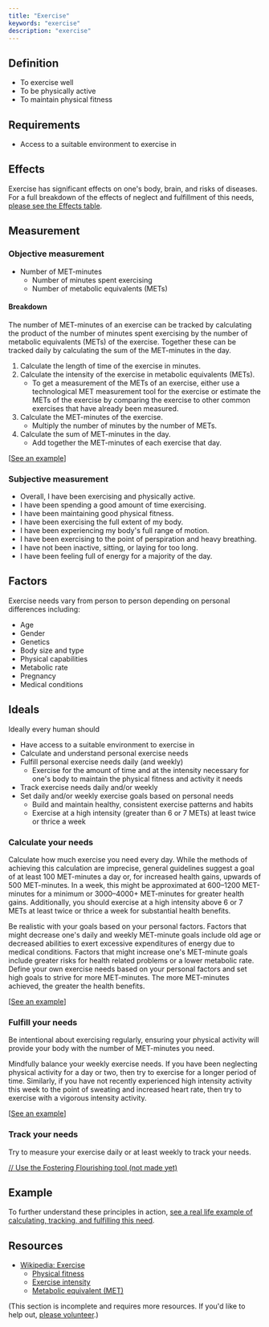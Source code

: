 ```yaml
---
title: "Exercise"
keywords: "exercise"
description: "exercise"
---
```


## Definition

- To exercise well
- To be physically active
- To maintain physical fitness

## Requirements

- Access to a suitable environment to exercise in

## Effects

Exercise has significant effects on one's body, brain, and risks of diseases. For a full breakdown of the effects of neglect and fulfillment of this needs, [please see the Effects table](/needs/physiological/exercise/effects/).

## Measurement

### Objective measurement

- Number of MET-minutes
  - Number of minutes spent exercising
  - Number of metabolic equivalents (METs)

#### Breakdown

The number of MET-minutes of an exercise can be tracked by calculating the product of the number of minutes spent exercising by the number of metabolic equivalents (METs) of the exercise. Together these can be tracked daily by calculating the sum of the MET-minutes in the day.

1. Calculate the length of time of the exercise in minutes.
2. Calculate the intensity of the exercise in metabolic equivalents (METs).
   - To get a measurement of the METs of an exercise, either use a technological MET measurement tool for the exercise or estimate the METs of the exercise by comparing the exercise to other common exercises that have already been measured.
3. Calculate the MET-minutes of the exercise.
   - Multiply the number of minutes by the number of METs.
4. Calculate the sum of MET-minutes in the day.
   - Add together the MET-minutes of each exercise that day.

\[[See an example](/needs/physiological/exercise/example/#tracking-my-needs)]

### Subjective measurement

- Overall, I have been exercising and physically active.
- I have been spending a good amount of time exercising.
- I have been maintaining good physical fitness.
- I have been exercising the full extent of my body.
- I have been experiencing my body's full range of motion.
- I have been exercising to the point of perspiration and heavy breathing.
- I have not been inactive, sitting, or laying for too long.
- I have been feeling full of energy for a majority of the day.

## Factors

Exercise needs vary from person to person depending on personal differences including:

- Age
- Gender
- Genetics
- Body size and type
- Physical capabilities
- Metabolic rate
- Pregnancy
- Medical conditions

## Ideals

Ideally every human should

- Have access to a suitable environment to exercise in
- Calculate and understand personal exercise needs
- Fulfill personal exercise needs daily (and weekly)
  - Exercise for the amount of time and at the intensity necessary for one's body to maintain the physical fitness and activity it needs
- Track exercise needs daily and/or weekly
- Set daily and/or weekly exercise goals based on personal needs
  - Build and maintain healthy, consistent exercise patterns and habits
  - Exercise at a high intensity (greater than 6 or 7 METs) at least twice or thrice a week

### Calculate your needs

Calculate how much exercise you need every day. While the methods of achieving this calculation are imprecise, general guidelines suggest a goal of at least 100 MET-minutes a day or, for increased health gains, upwards of 500 MET-minutes. In a week, this might be approximated at 600–1200 MET-minutes for a minimum or 3000–4000+ MET-minutes for greater health gains. Additionally, you should exercise at a high intensity above 6 or 7 METs at least twice or thrice a week for substantial health benefits.

Be realistic with your goals based on your personal factors. Factors that might decrease one's daily and weekly MET-minute goals include old age or decreased abilities to exert excessive expenditures of energy due to medical conditions. Factors that might increase one's MET-minute goals include greater risks for health related problems or a lower metabolic rate. Define your own exercise needs based on your personal factors and set high goals to strive for more MET-minutes. The more MET-minutes achieved, the greater the health benefits.

\[[See an example](/needs/physiological/exercise/example/#calculating-my-needs)]

### Fulfill your needs

Be intentional about exercising regularly, ensuring your physical activity will provide your body with the number of MET-minutes you need.

Mindfully balance your weekly exercise needs. If you have been neglecting physical activity for a day or two, then try to exercise for a longer period of time. Similarly, if you have not recently experienced high intensity activity this week to the point of sweating and increased heart rate, then try to exercise with a vigorous intensity activity.

\[[See an example](/needs/physiological/exercise/example/#fulfilling-my-needs)]

### Track your needs

Try to measure your exercise daily or at least weekly to track your needs.

[// Use the Fostering Flourishing tool (not made yet)](#/)

## Example

To further understand these principles in action, [see a real life example of calculating, tracking, and fulfilling this need](/needs/physiological/exercise/example/).

## Resources

- [Wikipedia: Exercise](https://en.wikipedia.org/wiki/Exercise)
  - [Physical fitness](https://en.wikipedia.org/wiki/Physical_fitness)
  - [Exercise intensity](https://en.wikipedia.org/wiki/Exercise_intensity)
  - [Metabolic equivalent (MET)](https://en.wikipedia.org/wiki/Metabolic_equivalent)

(This section is incomplete and requires more resources. If you'd like to help out, [please volunteer](https://docs.google.com/forms/d/e/1FAIpQLSefwCNdvxgpY6hQZ-FEnwmCHdZFOCD5WXwIMNeKmSDVSh9A2g/viewform?usp=pp_url&entry.1605531621=Exercise&entry.136454288=Resources).)
